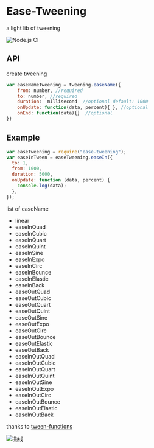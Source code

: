 # Ease-Tweening
a light lib of tweening

![Node.js CI](https://github.com/niuben/ease-tweening/workflows/Node.js%20CI/badge.svg)

## API

create tweening

```js
var easeNameTweening = tweening.easeName({
    from: number, //required
    to: number, //required
    duration:  millisecond  //optional default: 1000
    onUpdate: function(data, percent){ }, //optional
    onEnd: function(data){}  //optional
})
```

## Example

```js
var easeTweening = require("ease-tweening");
var easeInTween = easeTweening.easeIn({
  to: 1,
  from: 1000,
  duration: 5000,
  onUpdate: function (data, percent) {
    console.log(data);
  },
});
```

list of easeName

- linear
- easeInQuad
- easeInCubic
- easeInQuart
- easeInQuint
- easeInSine
- easeInExpo
- easeInCirc
- easeInBounce
- easeInElastic
- easeInBack
- easeOutQuad
- easeOutCubic
- easeOutQuart
- easeOutQuint
- easeOutSine
- easeOutExpo
- easeOutCirc
- easeOutBounce
- easeOutElastic
- easeOutBack
- easeInOutQuad
- easeInOutCubic
- easeInOutQuart
- easeInOutQuint
- easeInOutSine
- easeInOutExpo
- easeInOutCirc
- easeInOutBounce
- easeInOutElastic
- easeInOutBack

thanks to [tween-functions](https://www.npmjs.com/package/tween-functions)

![曲线](https://niuben.github.io/ease-tweening/demo/download.png)

